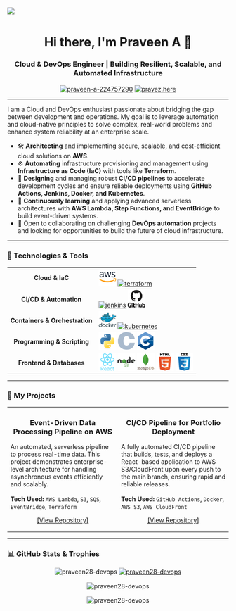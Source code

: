 <h1 align="Centre"> 
  <img src="https://camo.githubusercontent.com/21a854b4858cf3cf6549213d8a750302f74e517f39df4a77474229112887a6c5/68747470733a2f2f63646e2e6472696262626c652e636f6d2f7573657275706c6f61642f373732353831342f66696c652f6f726967696e616c2d61643334653561336435383761386139306236353836646536373731303232352e676966" /> </h1>

<h1 align="center">Hi there, I'm Praveen A 👋</h1>
<h3 align="center">Cloud & DevOps Engineer | Building Resilient, Scalable, and Automated Infrastructure</h3>

<p align="center">
  <a href="https://linkedin.com/in/praveen-a-224757290" target="blank"><img align="center" src="https://raw.githubusercontent.com/rahuldkjain/github-profile-readme-generator/master/src/images/icons/Social/linked-in-alt.svg" alt="praveen-a-224757290" height="30" width="40" /></a>
  <a href="https://instagram.com/pravez.here" target="blank"><img align="center" src="https://raw.githubusercontent.com/rahuldkjain/github-profile-readme-generator/master/src/images/icons/Social/instagram.svg" alt="pravez.here" height="30" width="40" /></a>
</p>

---

I am a Cloud and DevOps enthusiast passionate about bridging the gap between development and operations. My goal is to leverage automation and cloud-native principles to solve complex, real-world problems and enhance system reliability at an enterprise scale.

- 🛠️ **Architecting** and implementing secure, scalable, and cost-efficient cloud solutions on **AWS**.
- ⚙️ **Automating** infrastructure provisioning and management using **Infrastructure as Code (IaC)** with tools like **Terraform**.
- 🚀 **Designing** and managing robust **CI/CD pipelines** to accelerate development cycles and ensure reliable deployments using **GitHub Actions, Jenkins, Docker, and Kubernetes**.
- 🌱 **Continuously learning** and applying advanced serverless architectures with **AWS Lambda, Step Functions, and EventBridge** to build event-driven systems.
- 🤝 Open to collaborating on challenging **DevOps automation** projects and looking for opportunities to build the future of cloud infrastructure.

---

### 🔧 Technologies & Tools

<table>
  <tr>
    <td align="center"><strong>Cloud & IaC</strong></td>
    <td>
      <a href="https://aws.amazon.com" target="_blank" rel="noreferrer"><img src="https://raw.githubusercontent.com/devicons/devicon/master/icons/amazonwebservices/amazonwebservices-original-wordmark.svg" alt="aws" width="40" height="40"/></a>
      <a href="https://www.terraform.io" target="_blank" rel="noreferrer"><img src="https://www.vectorlogo.zone/logos/terraformio/terraformio-icon.svg" alt="terraform" width="40" height="40"/></a>
    </td>
  </tr>
  <tr>
    <td align="center"><strong>CI/CD & Automation</strong></td>
    <td>
      <a href="https://www.jenkins.io" target="_blank" rel="noreferrer"><img src="https://www.vectorlogo.zone/logos/jenkins/jenkins-icon.svg" alt="jenkins" width="40" height="40"/></a>
      <a href="https://github.com/features/actions" target="_blank" rel="noreferrer"><img src="https://raw.githubusercontent.com/devicons/devicon/master/icons/github/github-original-wordmark.svg" alt="github actions" width="40" height="40"/></a>
    </td>
  </tr>
  <tr>
    <td align="center"><strong>Containers & Orchestration</strong></td>
    <td>
      <a href="https://www.docker.com/" target="_blank" rel="noreferrer"><img src="https://raw.githubusercontent.com/devicons/devicon/master/icons/docker/docker-original-wordmark.svg" alt="docker" width="40" height="40"/></a>
      <a href="https://kubernetes.io" target="_blank" rel="noreferrer"><img src="https://www.vectorlogo.zone/logos/kubernetes/kubernetes-icon.svg" alt="kubernetes" width="40" height="40"/></a>
    </td>
  </tr>
  <tr>
    <td align="center"><strong>Programming & Scripting</strong></td>
    <td>
      <a href="https://www.python.org" target="_blank" rel="noreferrer"><img src="https://raw.githubusercontent.com/devicons/devicon/master/icons/python/python-original.svg" alt="python" width="40" height="40"/></a>
      <a href="https://www.cprogramming.com/" target="_blank" rel="noreferrer"><img src="https://raw.githubusercontent.com/devicons/devicon/master/icons/c/c-original.svg" alt="c" width="40" height="40"/></a>
      <a href="https://www.w3schools.com/cpp/" target="_blank" rel="noreferrer"><img src="https://raw.githubusercontent.com/devicons/devicon/master/icons/cplusplus/cplusplus-original.svg" alt="cplusplus" width="40" height="40"/></a>
    </td>
  </tr>
  <tr>
    <td align="center"><strong>Frontend & Databases</strong></td>
    <td>
      <a href="https://reactjs.org/" target="_blank" rel="noreferrer"><img src="https://raw.githubusercontent.com/devicons/devicon/master/icons/react/react-original-wordmark.svg" alt="react" width="40" height="40"/></a>
      <a href="https://nodejs.org" target="_blank" rel="noreferrer"><img src="https://raw.githubusercontent.com/devicons/devicon/master/icons/nodejs/nodejs-original-wordmark.svg" alt="nodejs" width="40" height="40"/></a>
      <a href="https://www.mongodb.com/" target="_blank" rel="noreferrer"><img src="https://raw.githubusercontent.com/devicons/devicon/master/icons/mongodb/mongodb-original-wordmark.svg" alt="mongodb" width="40" height="40"/></a>
      <a href="https://www.w3.org/html/" target="_blank" rel="noreferrer"><img src="https://raw.githubusercontent.com/devicons/devicon/master/icons/html5/html5-original-wordmark.svg" alt="html5" width="40" height="40"/></a>
      <a href="https://www.w3schools.com/css/" target="_blank" rel="noreferrer"><img src="https://raw.githubusercontent.com/devicons/devicon/master/icons/css3/css3-original-wordmark.svg" alt="css3" width="40" height="40"/></a>
    </td>
  </tr>
</table>

---

### 🚀 My Projects

<table>
  <tr>
    <td width="50%">
      <h3 align="center">Event-Driven Data Processing Pipeline on AWS</h3>
      <p>
        An automated, serverless pipeline to process real-time data. This project demonstrates enterprise-level architecture for handling asynchronous events efficiently and scalably.
        <br/><br/>
        <strong>Tech Used:</strong> <code>AWS Lambda</code>, <code>S3</code>, <code>SQS</code>, <code>EventBridge</code>, <code>Terraform</code>
      </p>
      <p align="center">
        <a href="#">[View Repository]</a>
      </p>
    </td>
    <td width="50%">
      <h3 align="center">CI/CD Pipeline for Portfolio Deployment</h3>
      <p>
        A fully automated CI/CD pipeline that builds, tests, and deploys a React-based application to AWS S3/CloudFront upon every push to the main branch, ensuring rapid and reliable releases.
        <br/><br/>
        <strong>Tech Used:</strong> <code>GitHub Actions</code>, <code>Docker</code>, <code>AWS S3</code>, <code>AWS CloudFront</code>
      </p>
      <p align="center">
        <a href="#">[View Repository]</a>
      </p>
    </td>
  </tr>
</table>

---

### 📊 GitHub Stats & Trophies

<p align="center">
  <img src="https://komarev.com/ghpvc/?username=praveen28-devops&label=Profile%20Views&color=0e75b6&style=flat" alt="praveen28-devops" />
  <a href="https://github.com/ryo-ma/github-profile-trophy">
    <img src="https://github-profile-trophy.vercel.app/?username=praveen28-devops&theme=radical&margin-w=15&margin-h=15" alt="praveen28-devops" />
  </a>
</p>
<p align="center">
  <img align="center" src="https://github-readme-stats.vercel.app/api?username=praveen28-devops&show_icons=true&locale=en&theme=radical" alt="praveen28-devops" />
</p>
<p align="center">
  <img align="center" src="https://github-readme-stats.vercel.app/api/top-langs?username=praveen28-devops&show_icons=true&locale=en&layout=compact&theme=radical" alt="praveen28-devops" />
</p>
